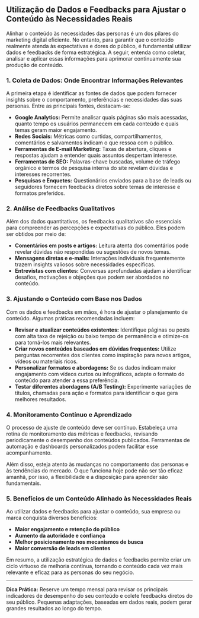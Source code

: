 
## Utilização de Dados e Feedbacks para Ajustar o Conteúdo às Necessidades Reais

Alinhar o conteúdo às necessidades das personas é um dos pilares do marketing digital eficiente. No entanto, para garantir que o conteúdo realmente atenda às expectativas e dores do público, é fundamental utilizar dados e feedbacks de forma estratégica. A seguir, entenda como coletar, analisar e aplicar essas informações para aprimorar continuamente sua produção de conteúdo.

### 1. Coleta de Dados: Onde Encontrar Informações Relevantes

A primeira etapa é identificar as fontes de dados que podem fornecer insights sobre o comportamento, preferências e necessidades das suas personas. Entre as principais fontes, destacam-se:

- **Google Analytics:** Permite analisar quais páginas são mais acessadas, quanto tempo os usuários permanecem em cada conteúdo e quais temas geram maior engajamento.
- **Redes Sociais:** Métricas como curtidas, compartilhamentos, comentários e salvamentos indicam o que ressoa com o público.
- **Ferramentas de E-mail Marketing:** Taxas de abertura, cliques e respostas ajudam a entender quais assuntos despertam interesse.
- **Ferramentas de SEO:** Palavras-chave buscadas, volume de tráfego orgânico e termos de pesquisa interna do site revelam dúvidas e interesses recorrentes.
- **Pesquisas e Enquetes:** Questionários enviados para a base de leads ou seguidores fornecem feedbacks diretos sobre temas de interesse e formatos preferidos.

### 2. Análise de Feedbacks Qualitativos

Além dos dados quantitativos, os feedbacks qualitativos são essenciais para compreender as percepções e expectativas do público. Eles podem ser obtidos por meio de:

- **Comentários em posts e artigos:** Leitura atenta dos comentários pode revelar dúvidas não respondidas ou sugestões de novos temas.
- **Mensagens diretas e e-mails:** Interações individuais frequentemente trazem insights valiosos sobre necessidades específicas.
- **Entrevistas com clientes:** Conversas aprofundadas ajudam a identificar desafios, motivações e objeções que podem ser abordados no conteúdo.

### 3. Ajustando o Conteúdo com Base nos Dados

Com os dados e feedbacks em mãos, é hora de ajustar o planejamento de conteúdo. Algumas práticas recomendadas incluem:

- **Revisar e atualizar conteúdos existentes:** Identifique páginas ou posts com alta taxa de rejeição ou baixo tempo de permanência e otimize-os para torná-los mais relevantes.
- **Criar novos conteúdos baseados em dúvidas frequentes:** Utilize perguntas recorrentes dos clientes como inspiração para novos artigos, vídeos ou materiais ricos.
- **Personalizar formatos e abordagens:** Se os dados indicam maior engajamento com vídeos curtos ou infográficos, adapte o formato do conteúdo para atender a essa preferência.
- **Testar diferentes abordagens (A/B Testing):** Experimente variações de títulos, chamadas para ação e formatos para identificar o que gera melhores resultados.

### 4. Monitoramento Contínuo e Aprendizado

O processo de ajuste de conteúdo deve ser contínuo. Estabeleça uma rotina de monitoramento das métricas e feedbacks, revisando periodicamente o desempenho dos conteúdos publicados. Ferramentas de automação e dashboards personalizados podem facilitar esse acompanhamento.

Além disso, esteja atento às mudanças no comportamento das personas e às tendências do mercado. O que funciona hoje pode não ser tão eficaz amanhã, por isso, a flexibilidade e a disposição para aprender são fundamentais.

### 5. Benefícios de um Conteúdo Alinhado às Necessidades Reais

Ao utilizar dados e feedbacks para ajustar o conteúdo, sua empresa ou marca conquista diversos benefícios:

- **Maior engajamento e retenção do público**
- **Aumento da autoridade e confiança**
- **Melhor posicionamento nos mecanismos de busca**
- **Maior conversão de leads em clientes**

Em resumo, a utilização estratégica de dados e feedbacks permite criar um ciclo virtuoso de melhoria contínua, tornando o conteúdo cada vez mais relevante e eficaz para as personas do seu negócio.

---
**Dica Prática:** Reserve um tempo mensal para revisar os principais indicadores de desempenho do seu conteúdo e colete feedbacks diretos do seu público. Pequenas adaptações, baseadas em dados reais, podem gerar grandes resultados ao longo do tempo.
```
